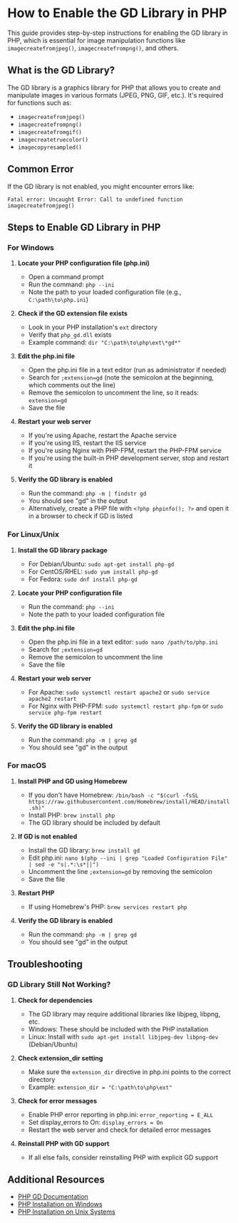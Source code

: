 # How to Enable the GD Library in PHP

This guide provides step-by-step instructions for enabling the GD library in PHP, which is essential for image manipulation functions like `imagecreatefromjpeg()`, `imagecreatefrompng()`, and others.

## What is the GD Library?

The GD library is a graphics library for PHP that allows you to create and manipulate images in various formats (JPEG, PNG, GIF, etc.). It's required for functions such as:
- `imagecreatefromjpeg()`
- `imagecreatefrompng()`
- `imagecreatefromgif()`
- `imagecreatetruecolor()`
- `imagecopyresampled()`

## Common Error

If the GD library is not enabled, you might encounter errors like:
```
Fatal error: Uncaught Error: Call to undefined function imagecreatefromjpeg()
```

## Steps to Enable GD Library in PHP

### For Windows

1. **Locate your PHP configuration file (php.ini)**
   - Open a command prompt
   - Run the command: `php --ini`
   - Note the path to your loaded configuration file (e.g., `C:\path\to\php.ini`)

2. **Check if the GD extension file exists**
   - Look in your PHP installation's `ext` directory
   - Verify that `php_gd.dll` exists
   - Example command: `dir "C:\path\to\php\ext\*gd*"`

3. **Edit the php.ini file**
   - Open the php.ini file in a text editor (run as administrator if needed)
   - Search for `;extension=gd` (note the semicolon at the beginning, which comments out the line)
   - Remove the semicolon to uncomment the line, so it reads: `extension=gd`
   - Save the file

4. **Restart your web server**
   - If you're using Apache, restart the Apache service
   - If you're using IIS, restart the IIS service
   - If you're using Nginx with PHP-FPM, restart the PHP-FPM service
   - If you're using the built-in PHP development server, stop and restart it

5. **Verify the GD library is enabled**
   - Run the command: `php -m | findstr gd`
   - You should see "gd" in the output
   - Alternatively, create a PHP file with `<?php phpinfo(); ?>` and open it in a browser to check if GD is listed

### For Linux/Unix

1. **Install the GD library package**
   - For Debian/Ubuntu: `sudo apt-get install php-gd`
   - For CentOS/RHEL: `sudo yum install php-gd`
   - For Fedora: `sudo dnf install php-gd`

2. **Locate your PHP configuration file**
   - Run the command: `php --ini`
   - Note the path to your loaded configuration file

3. **Edit the php.ini file**
   - Open the php.ini file in a text editor: `sudo nano /path/to/php.ini`
   - Search for `;extension=gd`
   - Remove the semicolon to uncomment the line
   - Save the file

4. **Restart your web server**
   - For Apache: `sudo systemctl restart apache2` or `sudo service apache2 restart`
   - For Nginx with PHP-FPM: `sudo systemctl restart php-fpm` or `sudo service php-fpm restart`

5. **Verify the GD library is enabled**
   - Run the command: `php -m | grep gd`
   - You should see "gd" in the output

### For macOS

1. **Install PHP and GD using Homebrew**
   - If you don't have Homebrew: `/bin/bash -c "$(curl -fsSL https://raw.githubusercontent.com/Homebrew/install/HEAD/install.sh)"`
   - Install PHP: `brew install php`
   - The GD library should be included by default

2. **If GD is not enabled**
   - Install the GD library: `brew install gd`
   - Edit php.ini: `nano $(php --ini | grep "Loaded Configuration File" | sed -e "s|.*:\s*||")`
   - Uncomment the line `;extension=gd` by removing the semicolon
   - Save the file

3. **Restart PHP**
   - If using Homebrew's PHP: `brew services restart php`

4. **Verify the GD library is enabled**
   - Run the command: `php -m | grep gd`
   - You should see "gd" in the output

## Troubleshooting

### GD Library Still Not Working?

1. **Check for dependencies**
   - The GD library may require additional libraries like libjpeg, libpng, etc.
   - Windows: These should be included with the PHP installation
   - Linux: Install with `sudo apt-get install libjpeg-dev libpng-dev` (Debian/Ubuntu)

2. **Check extension_dir setting**
   - Make sure the `extension_dir` directive in php.ini points to the correct directory
   - Example: `extension_dir = "C:\path\to\php\ext"`

3. **Check for error messages**
   - Enable PHP error reporting in php.ini: `error_reporting = E_ALL`
   - Set display_errors to On: `display_errors = On`
   - Restart the web server and check for detailed error messages

4. **Reinstall PHP with GD support**
   - If all else fails, consider reinstalling PHP with explicit GD support

## Additional Resources

- [PHP GD Documentation](https://www.php.net/manual/en/book.image.php)
- [PHP Installation on Windows](https://www.php.net/manual/en/install.windows.php)
- [PHP Installation on Unix Systems](https://www.php.net/manual/en/install.unix.php)
